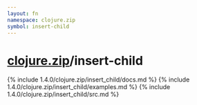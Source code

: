 ```yaml
---
layout: fn
namespace: clojure.zip
symbol: insert-child
---
```


# [clojure.zip](../)/insert-child

{% include 1.4.0/clojure.zip/insert_child/docs.md %}
{% include 1.4.0/clojure.zip/insert_child/examples.md %}
{% include 1.4.0/clojure.zip/insert_child/src.md %}

